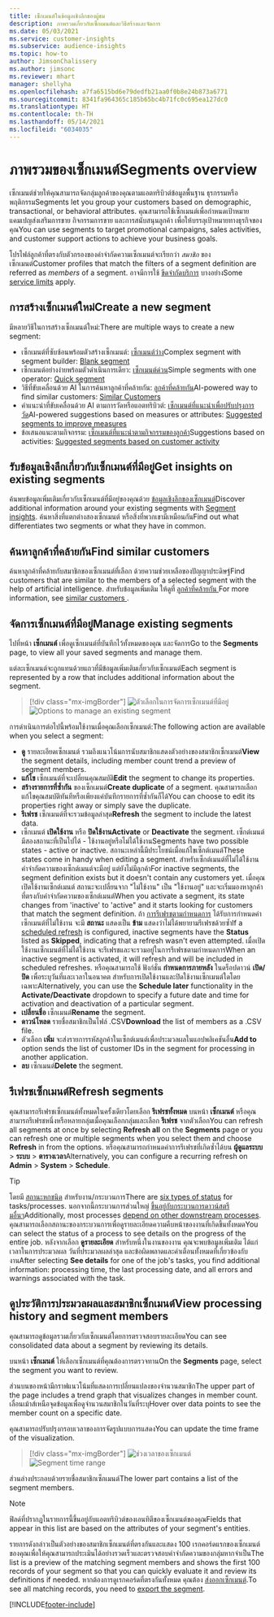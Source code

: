 ```yaml
---
title: เซ็กเมนต์ในข้อมูลเชิงลึกของผู้ชม
description: ภาพรวมเกี่ยวกับเซ็กเมนต์และวิธีสร้างและจัดการ
ms.date: 05/03/2021
ms.service: customer-insights
ms.subservice: audience-insights
ms.topic: how-to
author: JimsonChalissery
ms.author: jimsonc
ms.reviewer: mhart
manager: shellyha
ms.openlocfilehash: a7fa6515bd6e79dedfb21aa0f0b8e24b873a6771
ms.sourcegitcommit: 8341fa964365c185b65bc4b71fc0c695ea127dc0
ms.translationtype: HT
ms.contentlocale: th-TH
ms.lasthandoff: 05/14/2021
ms.locfileid: "6034035"
---
```

# <a name="segments-overview"></a><span data-ttu-id="0b87d-103">ภาพรวมของเซ็กเมนต์</span><span class="sxs-lookup"><span data-stu-id="0b87d-103">Segments overview</span></span>

<span data-ttu-id="0b87d-104">เซ็กเมนต์ช่วยให้คุณสามารถจัดกลุ่มลูกค้าของคุณตามแอตทริบิวต์ข้อมูลพื้นฐาน ธุรกรรมหรือพฤติกรรม</span><span class="sxs-lookup"><span data-stu-id="0b87d-104">Segments let you group your customers based on demographic, transactional, or behavioral attributes.</span></span> <span data-ttu-id="0b87d-105">คุณสามารถใช้เซ็กเมนต์เพื่อกำหนดเป้าหมายแคมเปญส่งเสริมการขาย กิจกรรมการขาย และการสนับสนุนลูกค้า เพื่อให้บรรลุเป้าหมายทางธุรกิจของคุณ</span><span class="sxs-lookup"><span data-stu-id="0b87d-105">You can use segments to target promotional campaigns, sales activities, and customer support actions to achieve your business goals.</span></span>

<span data-ttu-id="0b87d-106">โปรไฟล์ลูกค้าที่ตรงกับตัวกรองของคำจำกัดความเซ็กเมนต์จะเรียกว่า *สมาชิก* ของเซ็กเมนต์</span><span class="sxs-lookup"><span data-stu-id="0b87d-106">Customer profiles that match the filters of a segment definition are referred as *members* of a segment.</span></span> <span data-ttu-id="0b87d-107">อาจมีการใช้ [ขีดจำกัดบริการ](service-limits.md) บางอย่าง</span><span class="sxs-lookup"><span data-stu-id="0b87d-107">Some [service limits](service-limits.md) apply.</span></span>

## <a name="create-a-new-segment"></a><span data-ttu-id="0b87d-108">การสร้างเซ็กเมนต์ใหม่</span><span class="sxs-lookup"><span data-stu-id="0b87d-108">Create a new segment</span></span>

<span data-ttu-id="0b87d-109">มีหลายวิธีในการสร้างเซ็กเมนต์ใหม่:</span><span class="sxs-lookup"><span data-stu-id="0b87d-109">There are multiple ways to create a new segment:</span></span> 

- <span data-ttu-id="0b87d-110">เซ็กเมนต์ที่ซับซ้อนพร้อมตัวสร้างเซ็กเมนต์: [เซ็กเมนต์ว่าง](segment-builder.md#create-a-new-segment)</span><span class="sxs-lookup"><span data-stu-id="0b87d-110">Complex segment with segment builder: [Blank segment](segment-builder.md#create-a-new-segment)</span></span>
- <span data-ttu-id="0b87d-111">เซ็กเมนต์อย่างง่ายพร้อมตัวดำเนินการเดียว: [เซ็กเมนต์ด่วน](segment-builder.md#quick-segments)</span><span class="sxs-lookup"><span data-stu-id="0b87d-111">Simple segments with one operator: [Quick segment](segment-builder.md#quick-segments)</span></span>
- <span data-ttu-id="0b87d-112">วิธีที่ขับเคลื่อนด้วย AI ในการค้นหาลูกค้าที่คล้ายกัน: [ลูกค้าที่คล้ายกัน](find-similar-customer-segments.md)</span><span class="sxs-lookup"><span data-stu-id="0b87d-112">AI-powered way to find similar customers: [Similar Customers](find-similar-customer-segments.md)</span></span>
- <span data-ttu-id="0b87d-113">คำแนะนำที่ขับเคลื่อนด้วย AI ตามการวัดหรือแอตทริบิวต์: [เซ็กเมนต์ที่แนะนำเพื่อปรับปรุงการวัด](suggested-segments.md)</span><span class="sxs-lookup"><span data-stu-id="0b87d-113">AI-powered suggestions based on measures or attributes: [Suggested segments to improve measures](suggested-segments.md)</span></span>
- <span data-ttu-id="0b87d-114">ข้อเสนอแนะตามกิจกรรม: [เซ็กเมนต์ที่แนะนำตามกิจกรรมของลูกค้า](suggested-segments-activity.md)</span><span class="sxs-lookup"><span data-stu-id="0b87d-114">Suggestions based on activities: [Suggested segments based on customer activity](suggested-segments-activity.md)</span></span>

## <a name="get-insights-on-existing-segments"></a><span data-ttu-id="0b87d-115">รับข้อมูลเชิงลึกเกี่ยวกับเซ็กเมนต์ที่มีอยู่</span><span class="sxs-lookup"><span data-stu-id="0b87d-115">Get insights on existing segments</span></span>

<span data-ttu-id="0b87d-116">ค้นพบข้อมูลเพิ่มเติมเกี่ยวกับเซ็กเมนต์ที่มีอยู่ของคุณด้วย [ข้อมูลเชิงลึกของเซ็กเมนต์](segment-insights.md)</span><span class="sxs-lookup"><span data-stu-id="0b87d-116">Discover additional information around your existing segments with [Segment insights](segment-insights.md).</span></span> <span data-ttu-id="0b87d-117">ค้นหาสิ่งที่แตกต่างสองเซ็กเมนต์ หรือสิ่งที่พวกเขามีเหมือนกัน</span><span class="sxs-lookup"><span data-stu-id="0b87d-117">Find out what differentiates two segments or what they have in common.</span></span>

## <a name="find-similar-customers"></a><span data-ttu-id="0b87d-118">ค้นหาลูกค้าที่คล้ายกัน</span><span class="sxs-lookup"><span data-stu-id="0b87d-118">Find similar customers</span></span>

<span data-ttu-id="0b87d-119">ค้นหาลูกค้าที่คล้ายกับสมาชิกของเซ็กเมนต์ที่เลือก ด้วยความช่วยเหลือของปัญญาประดิษฐ์</span><span class="sxs-lookup"><span data-stu-id="0b87d-119">Find customers that are similar to the members of a selected segment with the help of artificial intelligence.</span></span> <span data-ttu-id="0b87d-120">สำหรับข้อมูลเพิ่มเติม ให้ดูที่ [ลูกค้าที่คล้ายกัน ](find-similar-customer-segments.md)</span><span class="sxs-lookup"><span data-stu-id="0b87d-120">For more information, see [similar customers ](find-similar-customer-segments.md).</span></span>

## <a name="manage-existing-segments"></a><span data-ttu-id="0b87d-121">จัดการเซ็กเมนต์ที่มีอยู่</span><span class="sxs-lookup"><span data-stu-id="0b87d-121">Manage existing segments</span></span>

<span data-ttu-id="0b87d-122">ไปที่หน้า **เซ็กเมนต์** เพื่อดูเซ็กเมนต์ที่บันทึกไว้ทั้งหมดของคุณ และจัดการ</span><span class="sxs-lookup"><span data-stu-id="0b87d-122">Go to the **Segments** page, to view all your saved segments and manage them.</span></span>

<span data-ttu-id="0b87d-123">แต่ละเซ็กเมนต์จะถูกแทนด้วยแถวที่มีข้อมูลเพิ่มเติมเกี่ยวกับเซ็กเมนต์</span><span class="sxs-lookup"><span data-stu-id="0b87d-123">Each segment is represented by a row that includes additional information about the segment.</span></span>

> [!div class="mx-imgBorder"]
> <span data-ttu-id="0b87d-124">![ตัวเลือกในการจัดการเซ็กเมนต์ที่มีอยู่](media/segments-selected-segment.png "ตัวเลือกในการจัดการเซ็กเมนต์ที่มีอยู่")</span><span class="sxs-lookup"><span data-stu-id="0b87d-124">![Options to manage an existing segment](media/segments-selected-segment.png "Options to manage an existing segment")</span></span>

<span data-ttu-id="0b87d-125">การดำเนินการต่อไปนี้พร้อมใช้งานเมื่อคุณเลือกเซ็กเมนต์:</span><span class="sxs-lookup"><span data-stu-id="0b87d-125">The following action are available when you select a segment:</span></span>

- <span data-ttu-id="0b87d-126">**ดู** รายละเอียดเซ็กเมนต์ รวมถึงแนวโน้มการนับสมาชิกแสดงตัวอย่างของสมาชิกเซ็กเมนต์</span><span class="sxs-lookup"><span data-stu-id="0b87d-126">**View** the segment details, including member count trend a preview of segment members.</span></span>
- <span data-ttu-id="0b87d-127">**แก้ไข** เซ็กเมนต์ที่จะเปลี่ยนคุณสมบัติ</span><span class="sxs-lookup"><span data-stu-id="0b87d-127">**Edit** the segment to change its properties.</span></span>
- <span data-ttu-id="0b87d-128">**สร้างรายการที่ซ้ำกัน** ของเซ็กเมนต์</span><span class="sxs-lookup"><span data-stu-id="0b87d-128">**Create duplicate** of a segment.</span></span> <span data-ttu-id="0b87d-129">คุณสามารถเลือกแก้ไขคุณสมบัติทันทีหรือเพียงแค่บันทึกรายการที่ซ้ำกันก็ได้</span><span class="sxs-lookup"><span data-stu-id="0b87d-129">You can choose to edit its properties right away or simply save the duplicate.</span></span>
- <span data-ttu-id="0b87d-130">**รีเฟรช** เซ็กเมนต์ที่จะรวมข้อมูลล่าสุด</span><span class="sxs-lookup"><span data-stu-id="0b87d-130">**Refresh** the segment to include the latest data.</span></span>
- <span data-ttu-id="0b87d-131">เซ็กเมนต์ **เปิดใช้งาน** หรือ **ปิดใช้งาน**</span><span class="sxs-lookup"><span data-stu-id="0b87d-131">**Activate** or **Deactivate** the segment.</span></span> <span data-ttu-id="0b87d-132">เซ็กต์เมนต์มีสองสถานะที่เป็นไปได้ - ใช้งานอยู่หรือไม่ได้ใช้งาน</span><span class="sxs-lookup"><span data-stu-id="0b87d-132">Segments have two possible states - active or inactive.</span></span> <span data-ttu-id="0b87d-133">สถานะเหล่านี้มีประโยชน์เมื่อแก้ไขเซ็กต์เมนต์</span><span class="sxs-lookup"><span data-stu-id="0b87d-133">These states come in handy when editing a segment.</span></span> <span data-ttu-id="0b87d-134">สำหรับเซ็กต์เมนต์ที่ไม่ได้ใช้งาน คำจำกัดความของเซ็กต์เมนต์จะมีอยู่ แต่ยังไม่มีลูกค้า</span><span class="sxs-lookup"><span data-stu-id="0b87d-134">For inactive segments, the segment definition exists but it doesn't contain any customers yet.</span></span> <span data-ttu-id="0b87d-135">เมื่อคุณเปิดใช้งานเซ็กต์เมนต์ สถานะจะเปลี่ยนจาก "ไม่ใช้งาน" เป็น "ใช้งานอยู่" และจะเริ่มมองหาลูกค้าที่ตรงกับคำจำกัดความของเซ็กต์เมนต์</span><span class="sxs-lookup"><span data-stu-id="0b87d-135">When you activate a segment, its state changes from 'inactive' to 'active" and it starts looking for customers that match the segment definition.</span></span> <span data-ttu-id="0b87d-136">ถ้า [การรีเฟรชตามกำหนดการ](system.md#schedule-tab) ได้รับการกำหนดค่าเซ็กเมนต์ที่ไม่ใช้งาน จะมี **สถานะ** แสดงเป็น **ข้าม** แสดงว่าไม่ได้พยายามรีเฟรชด้วยซ้ำ</span><span class="sxs-lookup"><span data-stu-id="0b87d-136">If a [scheduled refresh](system.md#schedule-tab) is configured, inactive segments have the **Status** listed as **Skipped**, indicating that a refresh wasn't even attempted.</span></span> <span data-ttu-id="0b87d-137">เมื่อเปิดใช้งานเซ็กเมนต์ที่ไม่ได้ใช้งาน จะรีเฟรชและจะรวมอยู่ในการรีเฟรชตามกำหนดการ</span><span class="sxs-lookup"><span data-stu-id="0b87d-137">When an inactive segment is activated, it will refresh and will be included in scheduled refreshes.</span></span>
  <span data-ttu-id="0b87d-138">หรือคุณสามารถใช้ ฟังก์ชั่น **กำหนดการภายหลัง** ในดร็อปดาวน์ **เปิด/ปิด** เพื่อระบุวันที่และเวลาในอนาคต สำหรับการเปิดใช้งานและปิดใช้งานเซ็กเมนต์ใดโดยเฉพาะ</span><span class="sxs-lookup"><span data-stu-id="0b87d-138">Alternatively, you can use the **Schedule later** functionality in the **Activate/Deactivate** dropdown to specify a future date and time for activation and deactivation of a particular segment.</span></span>
- <span data-ttu-id="0b87d-139">**เปลี่ยนชื่อ** เซ็กเมนต์</span><span class="sxs-lookup"><span data-stu-id="0b87d-139">**Rename** the segment.</span></span>
- <span data-ttu-id="0b87d-140">**ดาวน์โหลด** รายชื่อสมาชิกเป็นไฟล์ .CSV</span><span class="sxs-lookup"><span data-stu-id="0b87d-140">**Download** the list of members as a .CSV file.</span></span>
- <span data-ttu-id="0b87d-141">ตัวเลือก **เพิ่ม** จะส่งรายการรหัสลูกค้าในเซ็กต์เมนต์เพื่อประมวลผลในแอปพลิเคชันอื่น</span><span class="sxs-lookup"><span data-stu-id="0b87d-141">**Add to** option sends the list of customer IDs in the segment for processing in another application.</span></span>
- <span data-ttu-id="0b87d-142">**ลบ** เซ็กเมนต์</span><span class="sxs-lookup"><span data-stu-id="0b87d-142">**Delete** the segment.</span></span>

## <a name="refresh-segments"></a><span data-ttu-id="0b87d-143">รีเฟรชเซ็กเมนต์</span><span class="sxs-lookup"><span data-stu-id="0b87d-143">Refresh segments</span></span>

<span data-ttu-id="0b87d-144">คุณสามารถรีเฟรชเซ็กเมนต์ทั้งหมดในครั้งเดียวโดยเลือก **รีเฟรชทั้งหมด** บนหน้า **เซ็กเมนต์** หรือคุณสามารถรีเฟรชหนึ่งหรือหลายกลุ่มเมื่อคุณเลือกกลุ่มและเลือก **รีเฟรช** จากตัวเลือก</span><span class="sxs-lookup"><span data-stu-id="0b87d-144">You can refresh all segments at once by selecting **Refresh all** on the **Segments** page or you can refresh one or multiple segments when you select them and choose **Refresh** in from the options.</span></span> <span data-ttu-id="0b87d-145">หรือคุณสามารถกำหนดค่าการรีเฟรชที่เกิดซ้ำได้บน **ผู้ดูแลระบบ** > **ระบบ** > **ตารางเวลา**</span><span class="sxs-lookup"><span data-stu-id="0b87d-145">Alternatively, you can configure a recurring refresh on **Admin** > **System** > **Schedule**.</span></span>

> [!TIP]
> <span data-ttu-id="0b87d-146">โดยมี [สถานะหกชนิด](system.md#status-types) สำหรับงาน/กระบวนการ</span><span class="sxs-lookup"><span data-stu-id="0b87d-146">There are [six types of status](system.md#status-types) for tasks/processes.</span></span> <span data-ttu-id="0b87d-147">นอกจากนี้กระบวนการส่วนใหญ่ [ขึ้นอยู่กับกระบวนการดาวน์สตรีมอื่นๆ](system.md#refresh-policies)</span><span class="sxs-lookup"><span data-stu-id="0b87d-147">Additionally, most processes [depend on other downstream processes](system.md#refresh-policies).</span></span> <span data-ttu-id="0b87d-148">คุณสามารถเลือกสถานะของกระบวนการเพื่อดูรายละเอียดความคืบหน้าของงานที่เกิดขึ้นทั้งหมด</span><span class="sxs-lookup"><span data-stu-id="0b87d-148">You can select the status of a process to see details on the progress of the entire job.</span></span> <span data-ttu-id="0b87d-149">หลังจากเลือก **ดูรายละเอียด** สำหรับหนึ่งในงานของงาน คุณจะพบข้อมูลเพิ่มเติม ได้แก่ เวลาในการประมวลผล วันที่ประมวลผลล่าสุด และข้อผิดพลาดและคำเตือนทั้งหมดที่เกี่ยวข้องกับงาน</span><span class="sxs-lookup"><span data-stu-id="0b87d-149">After selecting **See details** for one of the job's tasks, you find additional information: processing time, the last processing date, and all errors and warnings associated with the task.</span></span>

## <a name="view-processing-history-and-segment-members"></a><span data-ttu-id="0b87d-150">ดูประวัติการประมวลผลและสมาชิกเซ็กเมนต์</span><span class="sxs-lookup"><span data-stu-id="0b87d-150">View processing history and segment members</span></span>

<span data-ttu-id="0b87d-151">คุณสามารถดูข้อมูลรวมเกี่ยวกับเซ็กเมนต์โดยการตรวจสอบรายละเอียด</span><span class="sxs-lookup"><span data-stu-id="0b87d-151">You can see consolidated data about a segment by reviewing its details.</span></span>

<span data-ttu-id="0b87d-152">บนหน้า **เซ็กเมนต์** ให้เลือกเซ็กเมนต์ที่คุณต้องการตรวจทาน</span><span class="sxs-lookup"><span data-stu-id="0b87d-152">On the **Segments** page, select the segment you want to review.</span></span>

<span data-ttu-id="0b87d-153">ส่วนบนของหน้ามีกราฟแนวโน้มที่แสดงการเปลี่ยนแปลงของจำนวนสมาชิก</span><span class="sxs-lookup"><span data-stu-id="0b87d-153">The upper part of the page includes a trend graph that visualizes changes in member count.</span></span> <span data-ttu-id="0b87d-154">เลื่อนเม้าส์เหนือจุดข้อมูลเพื่อดูจำนวนสมาชิกในวันที่ระบุ</span><span class="sxs-lookup"><span data-stu-id="0b87d-154">Hover over data points to see the member count on a specific date.</span></span>

<span data-ttu-id="0b87d-155">คุณสามารถปรับปรุงกรอบเวลาของการจัดรูปแบบการแสดง</span><span class="sxs-lookup"><span data-stu-id="0b87d-155">You can update the time frame of the visualization.</span></span>

> [!div class="mx-imgBorder"]
> <span data-ttu-id="0b87d-156">![ช่วงเวลาของเซ็กเมนต์](media/segment-time-range.png "ช่วงเวลาของเซ็กเมนต์")</span><span class="sxs-lookup"><span data-stu-id="0b87d-156">![Segment time range](media/segment-time-range.png "Segment time range")</span></span>

<span data-ttu-id="0b87d-157">ส่วนล่างประกอบด้วยรายชื่อสมาชิกเซ็กเมนต์</span><span class="sxs-lookup"><span data-stu-id="0b87d-157">The lower part contains a list of the segment members.</span></span>

> [!NOTE]
> <span data-ttu-id="0b87d-158">ฟิลด์ที่ปรากฏในรายการนี้ขึ้นอยู่กับแอตทริบิวต์ของเอนทิตีของเซ็กเมนต์ของคุณ</span><span class="sxs-lookup"><span data-stu-id="0b87d-158">Fields that appear in this list are based on the attributes of your segment's entities.</span></span>
>
><span data-ttu-id="0b87d-159">รายการดังกล่าวเป็นตัวอย่างของสมาชิกเซ็กเมนต์ที่ตรงกันและแสดง 100 เรกคอร์ดแรกของเซ็กเมนต์ของคุณเพื่อให้คุณสามารถประเมินได้อย่างรวดเร็วและตรวจสอบคำจำกัดความของกลุ่มหากจำเป็น</span><span class="sxs-lookup"><span data-stu-id="0b87d-159">The list is a preview of the matching segment members and shows the first 100 records of your segment so that you can quickly evaluate it and review its definitions if needed.</span></span> <span data-ttu-id="0b87d-160">หากต้องการดูเรกคอร์ดที่ตรงกันทั้งหมด คุณต้อง [ส่งออกเซ็กเมนต์](export-destinations.md).</span><span class="sxs-lookup"><span data-stu-id="0b87d-160">To see all matching records, you need to [export the segment](export-destinations.md).</span></span>

[!INCLUDE[footer-include](../includes/footer-banner.md)] 
